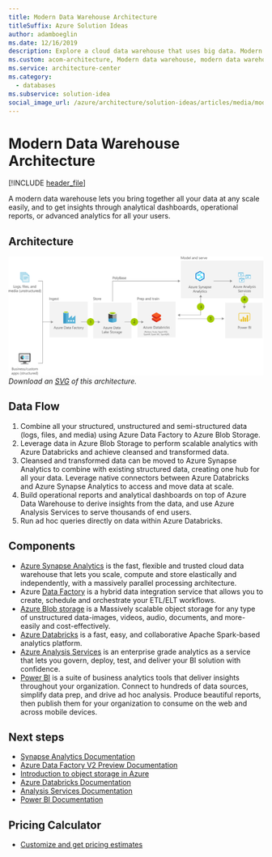 ```yaml
---
title: Modern Data Warehouse Architecture
titleSuffix: Azure Solution Ideas
author: adamboeglin
ms.date: 12/16/2019
description: Explore a cloud data warehouse that uses big data. Modern data warehouse brings together all your data and scales easily as your data grows.
ms.custom: acom-architecture, Modern data warehouse, modern data warehouse architecture, Cloud data warehouse, Big Data warehouse, interactive-diagram, pricing-calculator, 'https://azure.microsoft.com/solutions/architecture/modern-data-warehouse/'
ms.service: architecture-center
ms.category:
  - databases
ms.subservice: solution-idea
social_image_url: /azure/architecture/solution-ideas/articles/media/modern-data-warehouse.png
---
```


# Modern Data Warehouse Architecture

[!INCLUDE [header_file](../../../includes/sol-idea-header.md)]

A modern data warehouse lets you bring together all your data at any scale easily, and to get insights through analytical dashboards, operational reports, or advanced analytics for all your users.

## Architecture

![Architecture diagram](../media/modern-data-warehouse.png)
*Download an [SVG](../media/modern-data-warehouse.svg) of this architecture.*

## Data Flow

1. Combine all your structured, unstructured and semi-structured data (logs, files, and media) using Azure Data Factory to Azure Blob Storage.
1. Leverage data in Azure Blob Storage to perform scalable analytics with Azure Databricks and achieve cleansed and transformed data.
1. Cleansed and transformed data can be moved to Azure Synapse Analytics to combine with existing structured data, creating one hub for all your data. Leverage native connectors between Azure Databricks and Azure Synapse Analytics to access and move data at scale.
1. Build operational reports and analytical dashboards on top of Azure Data Warehouse to derive insights from the data, and use Azure Analysis Services to serve thousands of end users.
1. Run ad hoc queries directly on data within Azure Databricks.

## Components

* [Azure Synapse Analytics](https://azure.microsoft.com/services/synapse-analytics) is the fast, flexible and trusted cloud data warehouse that lets you scale, compute and store elastically and independently, with a massively parallel processing architecture.
* Azure [Data Factory](https://azure.microsoft.com/services/data-factory) is a hybrid data integration service that allows you to create, schedule and orchestrate your ETL/ELT workflows.
* [Azure Blob storage](https://azure.microsoft.com/services/storage/blobs) is a Massively scalable object storage for any type of unstructured data-images, videos, audio, documents, and more-easily and cost-effectively.
* [Azure Databricks](https://azure.microsoft.com/services/databricks) is a fast, easy, and collaborative Apache Spark-based analytics platform.
* [Azure Analysis Services](https://azure.microsoft.com/services/analysis-services) is an enterprise grade analytics as a service that lets you govern, deploy, test, and deliver your BI solution with confidence.
* [Power BI](https://powerbi.microsoft.com) is a suite of business analytics tools that deliver insights throughout your organization. Connect to hundreds of data sources, simplify data prep, and drive ad hoc analysis. Produce beautiful reports, then publish them for your organization to consume on the web and across mobile devices.

## Next steps

* [Synapse Analytics Documentation](https://docs.microsoft.com/azure/sql-data-warehouse)
* [Azure Data Factory V2 Preview Documentation](https://docs.microsoft.com/azure/data-factory)
* [Introduction to object storage in Azure](https://docs.microsoft.com/azure/storage/blobs/storage-blobs-introduction)
* [Azure Databricks Documentation](https://docs.microsoft.com/azure/azure-databricks)
* [Analysis Services Documentation](https://docs.microsoft.com/azure/analysis-services)
* [Power BI Documentation](https://docs.microsoft.com/power-bi)

## Pricing Calculator

* [Customize and get pricing estimates](https://azure.com/e/4269bfbeee564d3cb88348a033e022e8)
